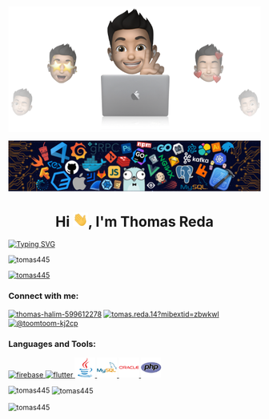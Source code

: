 
<p align="center"><img src="https://raw.githubusercontent.com/KevinPatel04/KevinPatel04/master/cover-thompson.png"></p>
<p align="center"><img src="https://raw.githubusercontent.com/KevinPatel04/KevinPatel04/master/header.png"></p>

<h1 align="center">Hi <img src="https://raw.githubusercontent.com/KevinPatel04/KevinPatel04/master/Hi.gif" width="30px">, I'm Thomas Reda </h1>
<a href="https://git.io/typing-svg"><img src="https://readme-typing-svg.herokuapp.com?font=Architects+Daughter=1000&color=119F28&center=true&vCenter=true&random=true&width=500&lines=Hey!+It's+Thomas;I'm+a+Flutter+Developer...;interested+in+mobile+development+flutter" alt="Typing SVG" /></a>
<p align="left"> <img src="https://komarev.com/ghpvc/?username=tomas445&label=Profile%20views&color=0e75b6&style=flat" alt="tomas445" /> </p>

<p align="left"> <a href="https://github.com/ryo-ma/github-profile-trophy"><img src="https://github-profile-trophy.vercel.app/?username=tomas445" alt="tomas445" /></a> </p>

<h3 align="left">Connect with me:</h3>
<p align="left">
<a href="https://linkedin.com/in/thomas-halim-599612278" target="blank"><img align="center" src="https://raw.githubusercontent.com/rahuldkjain/github-profile-readme-generator/master/src/images/icons/Social/linked-in-alt.svg" alt="thomas-halim-599612278" height="30" width="40" /></a>
<a href="https://fb.com/tomas.reda.14?mibextid=zbwkwl" target="blank"><img align="center" src="https://raw.githubusercontent.com/rahuldkjain/github-profile-readme-generator/master/src/images/icons/Social/facebook.svg" alt="tomas.reda.14?mibextid=zbwkwl" height="30" width="40" /></a>
<a href="https://www.youtube.com/@toomtoom-kj2cp" target="blank"><img align="center" src="https://raw.githubusercontent.com/rahuldkjain/github-profile-readme-generator/master/src/images/icons/Social/youtube.svg" alt="@toomtoom-kj2cp" height="30" width="40" /></a>
</p>


<h3 align="left">Languages and Tools:</h3>
<p align="left"> <a href="https://firebase.google.com/" target="_blank" rel="noreferrer"> <img src="https://www.vectorlogo.zone/logos/firebase/firebase-icon.svg" alt="firebase" width="40" height="40"/> </a> <a href="https://flutter.dev" target="_blank" rel="noreferrer"> <img src="https://www.vectorlogo.zone/logos/flutterio/flutterio-icon.svg" alt="flutter" width="40" height="40"/> </a> <a href="https://www.java.com" target="_blank" rel="noreferrer"> <img src="https://raw.githubusercontent.com/devicons/devicon/master/icons/java/java-original.svg" alt="java" width="40" height="40"/> </a> <a href="https://www.mysql.com/" target="_blank" rel="noreferrer"> <img src="https://raw.githubusercontent.com/devicons/devicon/master/icons/mysql/mysql-original-wordmark.svg" alt="mysql" width="40" height="40"/> </a> <a href="https://www.oracle.com/" target="_blank" rel="noreferrer"> <img src="https://raw.githubusercontent.com/devicons/devicon/master/icons/oracle/oracle-original.svg" alt="oracle" width="40" height="40"/> </a> <a href="https://www.php.net" target="_blank" rel="noreferrer"> <img src="https://raw.githubusercontent.com/devicons/devicon/master/icons/php/php-original.svg" alt="php" width="40" height="40"/> </a> </p>

<p><img align="left" src="https://github-readme-stats.vercel.app/api/top-langs?username=tomas445&show_icons=true&locale=en&layout=compact" alt="tomas445" /></p>

<p>&nbsp;<img align="center" src="https://github-readme-stats.vercel.app/api?username=tomas445&show_icons=true&locale=en" alt="tomas445" /></p>

<p><img align="center" src="https://github-readme-streak-stats.herokuapp.com/?user=tomas445&" alt="tomas445" /></p>
